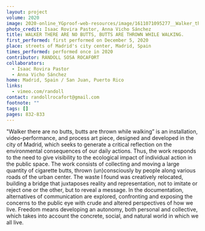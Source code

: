 ```yaml
---
layout: project
volume: 2020
image: 2020-online_YGproof-web-resources/image/1611071095277__Walker_there_are_no_butts__butts_are_thrown_while_walking_--Randoll_Sosa_Rocafort.png
photo_credit: Isaac Rovira Pastor, Anna Vicho Sánchez
title: WALKER THERE ARE NO BUTTS, BUTTS ARE THROWN WHILE WALKING.
first_performed: first performed on December 5, 2020
place: streets of Madrid's city center, Madrid, Spain
times_performed: performed once in 2020
contributor: RANDOLL SOSA ROCAFORT
collaborators:
  - Isaac Rovira Pastor
  - Anna Vicho Sánchez
home: Madrid, Spain / San Juan, Puerto Rico
links:
  - vimeo.com/randoll
contact: randollrocafort@gmail.com
footnote: ""
tags: []
pages: 832-833
---
```


&quot;Walker there are no butts, butts are thrown while walking” is an installation, video-performance, and process art piece, designed and developed in the city of Madrid, which seeks to generate a critical reflection on the environmental consequences of our daily actions. Thus, the work responds to the need to give visibility to the ecological impact of individual action in the public space. The work consists of collecting and moving a large quantity of cigarette butts, thrown (un)consciously by people along various roads of the urban center. The waste I found was creatively relocated, building a bridge that juxtaposes reality and representation, not to imitate or reject one or the other, but to reveal a message. In the documentation, alternatives of communication are explored, confronting and exposing the concerns to the public eye with crude and altered perspectives of how we live. Freedom means developing an autonomy, both personal and collective, which takes into account the concrete, social, and natural world in which we all live.
